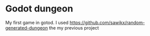 # Godot dungeon

My first game in gotod.
I used https://github.com/sawikx/random-generated-dungeon the my previous project 
